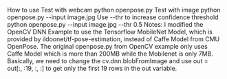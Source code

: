 How to use
Test with webcam
python openpose.py
Test with image
python openpose.py --input image.jpg
Use --thr to increase confidence threshold
python openpose.py --input image.jpg --thr 0.5
Notes:
I modified the OpenCV DNN Example to use the Tensorflow MobileNet Model, which is provided by ildoonet/tf-pose-estimation, instead of Caffe Model from CMU OpenPose. The original openpose.py from OpenCV example only uses Caffe Model which is more than 200MB while the Mobilenet is only 7MB.
Basically, we need to change the cv.dnn.blobFromImage and use out = out[:, :19, :, :] to get only the first 19 rows in the out variable.

